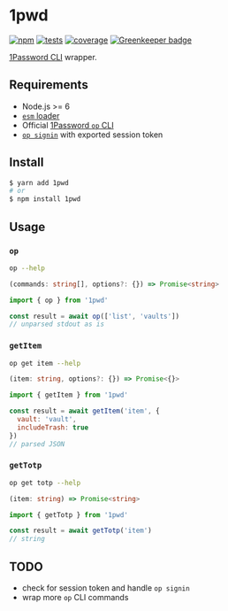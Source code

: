 # 1pwd

[![npm](https://img.shields.io/npm/v/1pwd.svg?style=flat-square)](https://www.npmjs.com/package/1pwd) [![tests](https://img.shields.io/travis/deepsweet/1pwd/master.svg?label=tests&style=flat-square)](https://travis-ci.org/deepsweet/1pwd) [![coverage](https://img.shields.io/codecov/c/github/deepsweet/1pwd.svg?style=flat-square)](https://codecov.io/github/deepsweet/1pwd) [![Greenkeeper badge](https://badges.greenkeeper.io/deepsweet/1pwd.svg)](https://greenkeeper.io/)

[1Password CLI](https://blog.agilebits.com/2017/09/06/announcing-the-1password-command-line-tool-public-beta/) wrapper.

## Requirements

* Node.js >= 6
* [`esm` loader](https://github.com/standard-things/esm)
* Official [1Password `op` CLI](https://support.1password.com/command-line-getting-started/#set-up-the-command-line-tool)
* [`op signin`](https://support.1password.com/command-line-getting-started/#get-started-with-the-command-line-tool) with exported session token

## Install

```sh
$ yarn add 1pwd
# or
$ npm install 1pwd
```

## Usage

### `op`

```sh
op --help
```

```ts
(commands: string[], options?: {}) => Promise<string>
```

```js
import { op } from '1pwd'

const result = await op(['list', 'vaults'])
// unparsed stdout as is
```

### `getItem`

```sh
op get item --help
```

```ts
(item: string, options?: {}) => Promise<{}>
```

```js
import { getItem } from '1pwd'

const result = await getItem('item', {
  vault: 'vault',
  includeTrash: true
})
// parsed JSON
```

### `getTotp`

```sh
op get totp --help
```

```ts
(item: string) => Promise<string>
```

```js
import { getTotp } from '1pwd'

const result = await getTotp('item')
// string
```

## TODO

* check for session token and handle `op signin`
* wrap more `op` CLI commands
